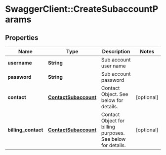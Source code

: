 # SwaggerClient::CreateSubaccountParams

## Properties
Name | Type | Description | Notes
------------ | ------------- | ------------- | -------------
**username** | **String** | Sub account user name | 
**password** | **String** | Sub account password | 
**contact** | [**ContactSubaccount**](ContactSubaccount.md) | Contact Object. See below for details. | [optional] 
**billing_contact** | [**ContactSubaccount**](ContactSubaccount.md) | Contact Object for billing purposes. See below for details. | [optional] 


